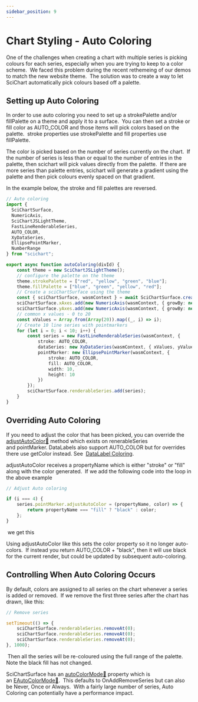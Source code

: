 ```yaml
---
sidebar_position: 9
---
```


# Chart Styling - Auto Coloring

One of the challenges when creating a chart with multiple series is picking colours for each series, especially when you are trying to keep to a color scheme.  We faced this problem during the recent rethemeing of our demos to match the new website theme.  The solution was to create a way to let SciChart automatically pick colours based off a palette.

<ChartFromSciChartDemo 
    src="https://demo.scichart.com/iframe/chart-websocket-bigdata-demo"
    title="Client/Server Websocket Data Streaming"
/>



Setting up Auto Coloring
------------------------

In order to use auto coloring you need to set up a strokePalette and/or fillPalette on a theme and apply it to a surface.  You can then set a stroke or fill color as AUTO\_COLOR and those items will pick colors based on the palette.  stroke properties use strokePalette and fill properties use fillPalette.  

The color is picked based on the number of series currently on the chart.  If the number of series is less than or equal to the number of entries in the palette, then scichart will pick values directly from the palette.  If there are more series than palette entries, scichart will generate a gradient using the palette and then pick colours evenly spaced on that gradient.

In the example below, the stroke and fill palettes are reversed.

```ts
// Auto coloring
import {
  SciChartSurface,
  NumericAxis,
  SciChartJSLightTheme,
  FastLineRenderableSeries,
  AUTO_COLOR,
  XyDataSeries,
  EllipsePointMarker,
  NumberRange
} from "scichart";

export async function autoColoring(divId) {
    const theme = new SciChartJSLightTheme();
    // configure the palette on the theme
    theme.strokePalette = ["red", "yellow", "green", "blue"];
    theme.fillPalette = ["blue", "green", "yellow", "red"];
    // Create a sciChartSurface using the theme
    const { sciChartSurface, wasmContext } = await SciChartSurface.create(divId,{ theme });
    sciChartSurface.xAxes.add(new NumericAxis(wasmContext, { growBy: new NumberRange(0.1, 0.1)}));
    sciChartSurface.yAxes.add(new NumericAxis(wasmContext, { growBy: new NumberRange(0.1, 0.1)}));
    // common x values - 0 to 20
    const xValues = Array.from(Array(20)).map((_, i) => i);
    // Create 10 line series with pointmarkers
    for (let i = 0; i < 10; i++) {
        const series = new FastLineRenderableSeries(wasmContext, {
            stroke: AUTO_COLOR,
            dataSeries: new XyDataSeries(wasmContext, { xValues, yValues: xValues.map(x => Math.sin(x/2) + i)}),
            pointMarker: new EllipsePointMarker(wasmContext, {
                stroke: AUTO_COLOR,
                fill: AUTO_COLOR,
                width: 10,
                height: 10
            })
        });
        sciChartSurface.renderableSeries.add(series);     
    }
}
```

<CenteredImageWrapper
    src="/images/AutoColoring.png"
/>

Overriding Auto Coloring
------------------------

If you need to adjust the color that has been picked, you can override the [adjustAutoColor:blue_book:](https://www.scichart.com/documentation/js/current/typedoc/classes/baserenderableseries.html#adjustautocolor) method which exists on renerableSeries and pointMarker. DataLabels also support AUTO\_COLOR but for overrides there use getColor instead. See  [DataLabel Coloring](/2d-charts/chart-types/data-point-labels/data-label-coloring/index.md).

adjustAutoColor receives a propertyName which is either "stroke" or "fill" along with the color generated.  If we add the following code into the loop in the above example

```ts
// Adjust Auto coloring

if (i === 4) {
    series.pointMarker.adjustAutoColor = (propertyName, color) => {
        return propertyName === "fill" ? "black" : color;
    };
}
```

 we get this

<CenteredImageWrapper
    src="/images/AutoColorAdjust.png"
/>

Using adjustAutoColor like this sets the color property so it no longer auto-colors.  If instead you return AUTO\_COLOR + "black", then it will use black for the current render, but could be updated by subsequent auto-coloring. 

Controlling When Auto Coloring Occurs
-------------------------------------

By default, colors are assigned to all series on the chart whenever a series is added or removed.  If we remove the first three series after the chart has drawn, like this:

```ts
// Remove series

setTimeout(() => {
    sciChartSurface.renderableSeries.removeAt(0);
    sciChartSurface.renderableSeries.removeAt(0);
    sciChartSurface.renderableSeries.removeAt(0);
}, 1000);
```

 Then all the series will be re-coloured using the full range of the palette.  Note the black fill has not changed.

<CenteredImageWrapper
    src="/images/AutoColorRemove.png"
/>

SciChartSurface has an [autoColorMode:blue_book:](https://www.scichart.com/documentation/js/current/typedoc/classes/scichartsurface.html#autocolormode) property which is an [EAutoColorMode:blue_book:](https://www.scichart.com/documentation/js/current/typedoc/enums/eautocolormode.html).  This defaults to OnAddRemoveSeries but can also be Never, Once or Always.  With a fairly large number of series, Auto Coloring can potentially have a performance impact.